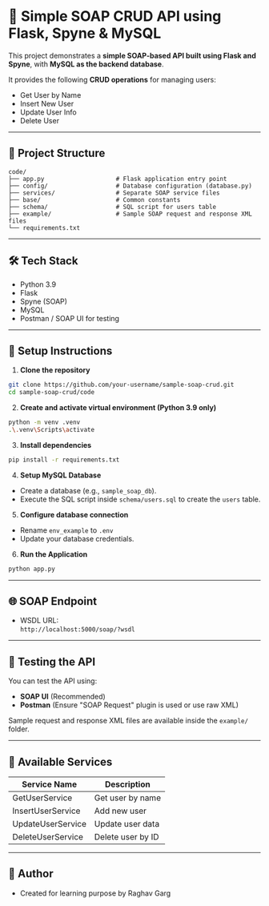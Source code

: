 # 🧼 Simple SOAP CRUD API using Flask, Spyne & MySQL

This project demonstrates a **simple SOAP-based API built using Flask and Spyne**, with **MySQL as the backend database**.

It provides the following **CRUD operations** for managing users:
- Get User by Name
- Insert New User
- Update User Info
- Delete User

---

## 📁 Project Structure

```
code/
├── app.py                    # Flask application entry point
├── config/                   # Database configuration (database.py)
├── services/                 # Separate SOAP service files
├── base/                     # Common constants
├── schema/                   # SQL script for users table
├── example/                  # Sample SOAP request and response XML files
└── requirements.txt
```

---

## 🛠 Tech Stack

- Python 3.9
- Flask
- Spyne (SOAP)
- MySQL
- Postman / SOAP UI for testing

---

## 🚀 Setup Instructions

1. **Clone the repository**

```bash
git clone https://github.com/your-username/sample-soap-crud.git
cd sample-soap-crud/code
```

2. **Create and activate virtual environment (Python 3.9 only)**
```bash
python -m venv .venv
.\.venv\Scripts\activate
```

3. **Install dependencies**
```bash
pip install -r requirements.txt
```

4. **Setup MySQL Database**
- Create a database (e.g., `sample_soap_db`).
- Execute the SQL script inside `schema/users.sql` to create the `users` table.

5. **Configure database connection**
- Rename `env_example` to `.env`
- Update your database credentials.

6. **Run the Application**
```bash
python app.py
```

---

## 🌐 SOAP Endpoint

- WSDL URL:  
  `http://localhost:5000/soap/?wsdl`

---

## 🧪 Testing the API

You can test the API using:
- **SOAP UI** (Recommended)
- **Postman** (Ensure "SOAP Request" plugin is used or use raw XML)

Sample request and response XML files are available inside the `example/` folder.

---

## 💾 Available Services

| Service Name            | Description       |
|-------------------------|-------------------|
| GetUserService           | Get user by name  |
| InsertUserService        | Add new user      |
| UpdateUserService        | Update user data  |
| DeleteUserService        | Delete user by ID |

---

## 📄 Author
- Created for learning purpose by Raghav Garg